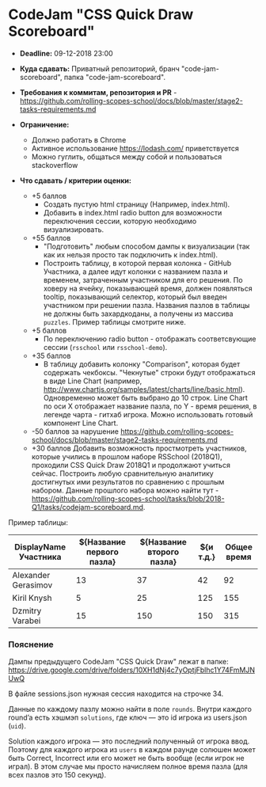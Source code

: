 # CodeJam "CSS Quick Draw Scoreboard"

- **Deadline:** 09-12-2018 23:00
- **Куда сдавать:** Приватный репозиторий, бранч "code-jam-scoreboard", папка "code-jam-scoreboard".
- **Требования к коммитам, репозитория и PR** - https://github.com/rolling-scopes-school/docs/blob/master/stage2-tasks-requirements.md

- **Ограничение:**
    - Должно работать в Chrome
    - Активное использование https://lodash.com/ приветствуется 
    - Можно гуглить, общаться между собой и пользоваться stackoverflow

- **Что сдавать / критерии оценки:**
    - +5 баллов
      - Создать пустую html страницу (Например, index.html). 
      - Добавить в index.html radio button для возможности переключения сессии, которую необходимо визуализировать.
    - +55 баллов
      - "Подготовить" любым способом дампы к визуализации (так как их нельзя просто так подключить к index.html).
      - Построить таблицу, в которой первая колонка - GitHub Участника, а далее идут колонки с названием пазла и временем, затраченным участником для его решения. По ховеру на ячейку, показывающей время, должен появляться tooltip, показывающий селектор, который был введен участником при решении пазла. Названия пазлов в таблицы не должны быть захардкоданы, а получены из массива  `puzzles`. Пример таблицы смотрите ниже.
    - +5 баллов
      - По переключению radio button - отображать соответсвующие сессии (`rsschool` или `rsschool-demo`).
    - +35 баллов
      - В таблицу добавить колонку "Comparison", которая будет содержать чекбоксы. "Чекнутые" строки будут отображаться в 
      виде Line Chart (например, http://www.chartjs.org/samples/latest/charts/line/basic.html). Одновременно может быть выбрано до 10 строк. Line Chart по оси Х отображает название пазла, по Y - время решения, в легенде чарта - гитхаб игрока.
      Можно использовать готовый компонент Line Chart. 
    - -50 баллов за нарушение https://github.com/rolling-scopes-school/docs/blob/master/stage2-tasks-requirements.md
    - +30 баллов Добавить возможность простмотреть участников, которые учились в прошлом наборе RSSchool (2018Q1), проходили CSS Quick Draw 2018Q1 и продолжают учиться сейчас. Построить любую сравнительную аналитику достигнутых ими результатов по сравнению с прошлым набором. Данные прошлого набора можно найти тут - https://github.com/rolling-scopes-school/tasks/blob/2018-Q1/tasks/codejam-scoreboard.md.
 
Пример таблицы:
  
| DisplayName Участника  | ${Название первого пазла} | ${Название второго пазла} | ${и т.д.} | Общее время |
|-----------|-------------|-------------|-------------|-------------|
| Alexander Gerasimov | 13 | 37 | 42 | 92 |
| Kiril Knysh | 5 | 25 | 125 | 155 |
| Dzmitry Varabei | 15 | 150 | 150 | 315 |  

### Пояснение
Дампы предыдущего CodeJam "CSS Quick Draw" лежат в папке:
https://drive.google.com/drive/folders/10XH1dNj4c7yOptjFblhc1Y74FmMJNUwQ

В файле sessions.json нужная сессия находится на строчке 34. 

Данные по каждому пазлу можно найти в поле `rounds`. Внутри каждого round’a есть хэшмэп `solutions`, где ключ — это id игрока из users.json (`uid`).

Solution каждого игрока — это последний полученный от игрока ввод.
Поэтому для каждого игрока из `users` в каждом раунде солюшен может быть Correct, Incorrect или его может не быть вообще
(если игрок не играл). В этом случае мы просто начисляем полное время пазла (для всех пазлов это 150 секунд).


